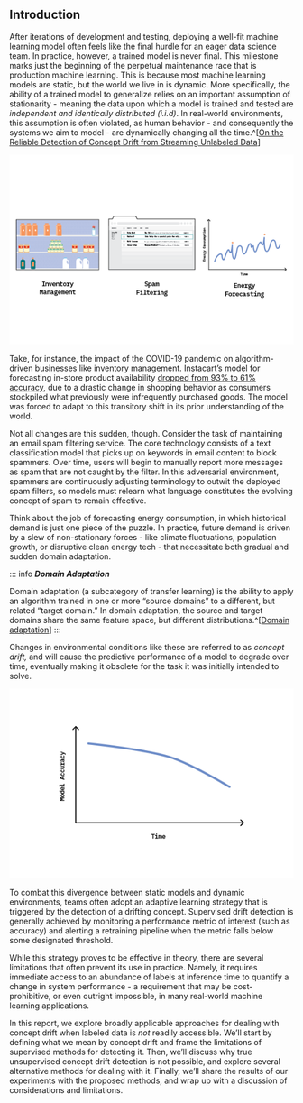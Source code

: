 ## Introduction

After iterations of development and testing, deploying a well-fit machine learning model often feels like the final hurdle for an eager data science team. In practice, however, a trained model is never final. This milestone marks just the beginning of the perpetual maintenance race that is production machine learning. This is because most machine learning models are static, but the world we live in is dynamic. More specifically, the ability of a trained model to generalize relies on an important assumption of stationarity - meaning the data upon which a model is trained and tested are *independent and identically distributed (i.i.d)*. In real-world environments, this assumption is often violated, as human behavior - and consequently the systems we aim to model - are dynamically changing all the time.^[[On the Reliable Detection of Concept Drift from Streaming Unlabeled Data](https://arxiv.org/pdf/1704.00023.pdf)]

![Figure 1: Examples of machine learning tasks where the effects of concept drift are prominent](figures/FF22-01.png)

Take, for instance, the impact of the COVID-19 pandemic on algorithm-driven businesses like inventory management. Instacart’s model for forecasting in-store product availability [dropped from 93% to 61% accuracy](https://fortune.com/2020/06/09/instacart-coronavirus-artificial-intelligence/), due to a drastic change in shopping behavior as consumers stockpiled what previously were infrequently purchased goods. The model was forced to adapt to this transitory shift in its prior understanding of the world.

Not all changes are this sudden, though. Consider the task of maintaining an email spam filtering service. The core technology consists of a text classification model that picks up on keywords in email content to block spammers. Over time, users will begin to manually report more messages as spam that are not caught by the filter. In this adversarial environment, spammers are continuously adjusting terminology to outwit the deployed spam filters, so models must relearn what language constitutes the evolving concept of spam to remain effective.

Think about the job of forecasting energy consumption, in which  historical demand is just one piece of the puzzle. In practice, future demand is driven by a slew of non-stationary forces - like climate fluctuations, population growth, or disruptive clean energy tech - that necessitate both gradual and sudden domain adaptation.

::: info
***Domain Adaptation***

Domain adaptation (a subcategory of transfer learning) is the ability to apply an algorithm trained in one or more “source domains” to a different, but related “target domain.” In domain adaptation, the source and target domains share the same feature space, but different distributions.^[[Domain adaptation](https://en.wikipedia.org/wiki/Domain_adaptation)]
:::

Changes in environmental conditions like these are referred to as _concept drift,_ and will cause the predictive performance of a model to degrade over time, eventually making it obsolete for the task it was initially intended to solve.

![Figure 2: Production model performance will decay over time without adaptation to drifting concepts](figures/FF22-02.png)

To combat this divergence between static models and dynamic environments, teams often adopt an adaptive learning strategy that is triggered by the detection of a drifting concept. Supervised drift detection is generally achieved by monitoring a performance metric of interest (such as accuracy) and alerting a retraining pipeline when the metric falls below some designated threshold.

While this strategy proves to be effective in theory, there are several limitations that often prevent its use in practice. Namely, it requires immediate access to an abundance of labels at inference time to quantify a change in system performance - a requirement that may be cost-prohibitive, or even outright impossible, in many real-world machine learning applications.

In this report, we explore broadly applicable approaches for dealing with concept drift when labeled data is _not_ readily accessible. We’ll start by defining what we mean by concept drift and frame the limitations of supervised methods for detecting it. Then, we’ll discuss why true unsupervised concept drift detection is not possible, and explore several alternative methods for dealing with it. Finally, we’ll share the results of our experiments with the proposed methods, and wrap up with a discussion of considerations and limitations.
